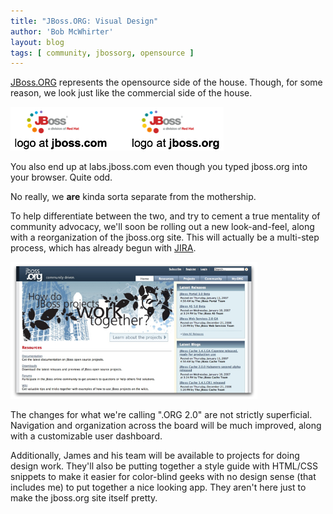 ```yaml
---
title: "JBoss.ORG: Visual Design"
author: 'Bob McWhirter'
layout: blog
tags: [ community, jbossorg, opensource ]
---
```

<a title="JBoss.ORG" href="http://jboss.org/">JBoss.ORG</a> represents the opensource side of the house.  Though, for some reason, we look just like the commercial side of the house.

<img id="image234" alt="logos-odd.png" src="/blog/assets/logos-odd.png"/>

You also end up at labs.jboss.com even though you typed jboss.org into your browser.  Quite odd.

No really, we <strong>are</strong> kinda sorta separate from the mothership.

To help differentiate between the two, and try to cement a true mentality of community advocacy, we'll soon be rolling out a new look-and-feel, along with a reorganization of the jboss.org site.  This will actually be a multi-step process, which has already begun with <a title="jira.jboss.org" href="http://jira.jboss.org/">JIRA</a>.

<img width="395" height="219" id="image235" alt="dotorg-shadow.png" src="/blog/assets/dotorg-shadow.png"/>

The changes for what we're calling ".ORG 2.0" are not strictly superficial.  Navigation and organization across the board will be much improved, along with a customizable user dashboard.

Additionally, James and his team will be available to projects for doing design work.  They'll also be putting together a style guide with HTML/CSS snippets to make it easier for color-blind geeks with no design sense (that includes me) to put together a nice looking app.  They aren't here just to make the jboss.org site itself pretty.
